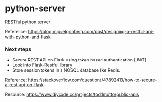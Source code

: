 # python-server
RESTful python server

Reference: https://blog.miguelgrinberg.com/post/designing-a-restful-api-with-python-and-flask

### Next steps
- Secure REST API on Flask using token based authentication [JWT]
- Look into Flask-Restful library
- Store session tokens in a NOSQL database like Redis.

Reference: https://stackoverflow.com/questions/47892413/how-to-secure-a-rest-api-on-flask

Resource: https://www.diycode.cc/projects/toddmotto/public-apis
